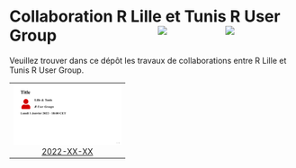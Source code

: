 
# Collaboration R Lille et Tunis R User Group <a href="https://github.com/RLille/"><img src="https://avatars1.githubusercontent.com/u/60702180" align="right" width="120" /></a><a href="https://github.com/Tunis-R-User-Group/"><img src="https://avatars1.githubusercontent.com/u/92409159" align="right" width="120" /></a>

<!-- badges: start -->
<!-- [![License](https://img.shields.io/github/license/RLille/meetup-poster)](LICENSE) -->
<!-- badges: end -->

Veuillez trouver dans ce dépôt les travaux de collaborations entre R
Lille et Tunis R User Group.

<table>
<tr>
<td align="center">
<img alt="Poster for 2022-XX-XX Meetup" src="meetups/2022-XX-XX/ads/2022-XX-XX.png" width="192" height="108" /><br /><a href="meetups/2022-XX-XX">2022-XX-XX</a>
</td>
</tr>
</table>
